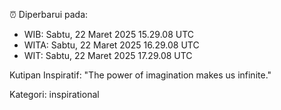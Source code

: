 ⏰ Diperbarui pada:
- WIB: Sabtu, 22 Maret 2025 15.29.08 UTC
- WITA: Sabtu, 22 Maret 2025 16.29.08 UTC
- WIT: Sabtu, 22 Maret 2025 17.29.08 UTC

Kutipan Inspiratif:
"The power of imagination makes us infinite."


Kategori: inspirational

